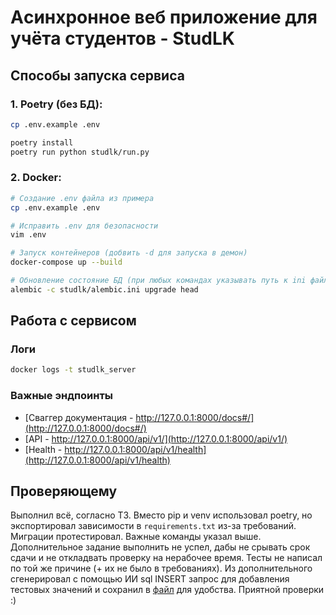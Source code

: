# Aсинхронное веб приложение для учёта студентов - StudLK

## Способы запуска сервиса

### 1. Poetry (без БД): 
```sh
cp .env.example .env

poetry install
poetry run python studlk/run.py
```

### 2. Docker: 
```sh
# Создание .env файла из примера
cp .env.example .env

# Исправить .env для безопасности 
vim .env

# Запуск контейнеров (добвить -d для запуска в демон)
docker-compose up --build 

# Обновление состояние БД (при любых командах указывать путь к ini файлу из-за местоположения .env)
alembic -c studlk/alembic.ini upgrade head
```

## Работа с сервисом

### Логи
```sh 
docker logs -t studlk_server
```

### Важные эндпоинты
- [Сваггер документация - http://127.0.0.1:8000/docs#/](http://127.0.0.1:8000/docs#/)
- [API - http://127.0.0.1:8000/api/v1/](http://127.0.0.1:8000/api/v1/)
- [Health - http://127.0.0.1:8000/api/v1/health](http://127.0.0.1:8000/api/v1/health)

## Проверяющему
Выполнил всё, согласно ТЗ. Вместо pip и venv использовал poetry, но экспортировал зависимости в `requirements.txt` из-за требований. Миграции протестировал. Важные команды указал выше. Дополнительное задание выполнить не успел, дабы не срывать срок сдачи и не откладвать проверку на нерабочее время. Тесты не написал по той же причине (+ их не было в требованиях). Из дополнительного сгенерировал с помощью ИИ sql INSERT запрос для добавления тестовых значений и сохранил в [файл](test_queries/insert_test_values.sql) для удобства. Приятной проверки :)